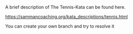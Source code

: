 A brief description of The Tennis-Kata can be found here.

https://sammancoaching.org/kata_descriptions/tennis.html

You can create your own branch and try to resolve it

